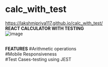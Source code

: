 # calc_with_test
https://lakshmipriya117.github.io/calc_with_test/<br/>
<b>REACT CALCULATOR WITH TESTING</B><BR/>
![image](https://user-images.githubusercontent.com/36601848/184528189-db7bff21-babb-48d0-8f57-f8ef74805922.png)

<BR/>
<B>FEATURES</B>
#Arithmetic operations<br/>
#Mobile Responsiveness<br/>
#Test Cases-testing using JEST</br/>

